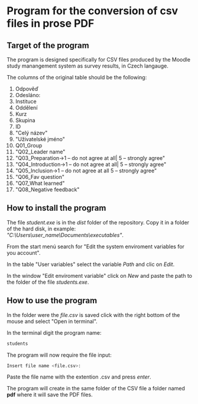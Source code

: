 # Program for the conversion of csv files in prose PDF

## Target of the program
The program is designed specifically for CSV files produced by the Moodle study manangement system as survey results, in Czech langauge.

The columns of the original table should be the following:

1. Odpověď
2. Odesláno:
3. Instituce
4. Oddělení
5. Kurz
6. Skupina
7. ID
8. "Celý název"
9. "Uživatelské jméno"
10. Q01_Group
11. "Q02_Leader name"
12. "Q03_Preparation->1 – do not agree at all| 5 – strongly agree"
13. "Q04_Introduction->1 – do not agree at all| 5 – strongly agree"
14. "Q05_Inclusion->1 – do not agree at all 5 – strongly agree"
15. "Q06_Fav question"
16. "Q07_What learned"
17. "Q08_Negative feedback"

## How to install the program
The file _student.exe_ is in the _dist_ folder of the repository. Copy it in a folder of the hard disk, in example: _"C:\Users\user_name\Documents\executables"_.

From the start menú search for "Edit the system enviroment variables for you account".

In the table "User variables" select the variable _Path_ and clic on _Edit_.

In the window "Edit enviroment variable" click on _New_ and paste the path to the folder of the file _students.exe_.

## How to use the program
In the folder were the _file.csv_ is saved click with the right bottom of the mouse and select "Open in terminal".

In the terminal digit the program name:
```bash
students
```
The program will now require the file input:
```bash
Insert file name <file.csv>:
```
Paste the file name with the extention .csv and press _enter_.

The program will create in the same folder of the CSV file a folder named **pdf** where it will save the PDF files.